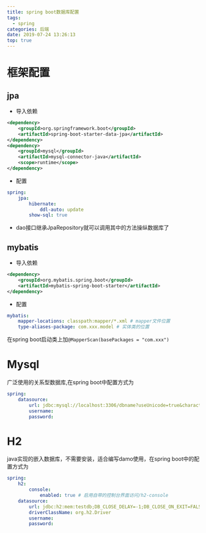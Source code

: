 ```yaml
---
title: spring boot数据库配置
tags:
  - spring
categories: 后端
date: 2019-07-24 13:26:13
top: true
---
```


# 框架配置

## jpa

- 导入依赖
<!-- more -->
``` xml
<dependency>
	<groupId>org.springframework.boot</groupId>
	<artifactId>spring-boot-starter-data-jpa</artifactId>
</dependency>
<dependency>
	<groupId>mysql</groupId>
	<artifactId>mysql-connector-java</artifactId>
	<scope>runtime</scope>
</dependency>

```

- 配置

``` yaml
spring: 
    jpa: 
        hibernate: 
            ddl-auto: update
        show-sql: true
```

- dao接口继承JpaRepository就可以调用其中的方法操纵数据库了

## mybatis

- 导入依赖

``` xml
<dependency>
	<groupId>org.mybatis.spring.boot</groupId>
	<artifactId>mybatis-spring-boot-starter</artifactId>
</dependency>
```
- 配置

``` yaml
mybatis:
    mapper-locations: classpath:mapper/*.xml # mapper文件位置
    type-aliases-package: com.xxx.model # 实体类的位置
```

在spring boot启动类上加`@MapperScan(basePackages = "com.xxx")`

# Mysql

广泛使用的关系型数据库,在spring boot中配置方式为

```yaml
spring:
    datasource:
        url: jdbc:mysql://localhost:3306/dbname?useUnicode=true&characterEncoding=utf8&useSSL=false
        username: 
        password:
```

# H2

java实现的嵌入数据库，不需要安装，适合编写damo使用，在spring boot中的配置方式为

```yaml
spring:
    h2:
        console:
            enabled: true # 启用自带的控制台界面访问/h2-console
    datasource:
        url: jdbc:h2:mem:testdb;DB_CLOSE_DELAY=-1;DB_CLOSE_ON_EXIT=FALSE
        driverClassName: org.h2.Driver
        username: 
        password:
```